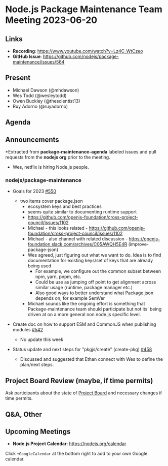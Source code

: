 # Node.js  Package Maintenance Team Meeting 2023-06-20

## Links

* **Recording**:  <https://www.youtube.com/watch?v=Lz4C_WtCzeo>
* **GitHub Issue**: <https://github.com/nodejs/package-maintenance/issues/564>

## Present

* Michael Dawson (@mhdawson)
* Wes Todd (@wesleytodd)
* Owen Buckley (@thescientist13)
* Ruy Adorno (@ruyadorno)

## Agenda

## Announcements

*Extracted from **package-maintenance-agenda** labeled issues and pull requests from the **nodejs org** prior to the meeting.

* Wes, netflix is hiring Node.js people.

### nodejs/package-maintenance

* Goals for 2023 [#550](https://github.com/nodejs/package-maintenance/issues/550)
  * two items cover package.json
    * ecosystem keys and best practices
    * seems quite similar to documenting runtime support
    * <https://github.com/openjs-foundation/cross-project-council/issues/1102>
    * Michael - this looks related - <https://github.com/openjs-foundation/cross-project-council/issues/1102>
    * Michael - also channel with related discussion - <https://openjs-foundation.slack.com/archives/C05AWQH5E4R>  (improve-package-json)
    * Wes agreed, just figuring out what we want to do. Idea is to find documentation for existing keys/set of keys that are already being used
      * For example, we configure out the common subset between npm, yarn, pnpm, etc.
      * Could be use as jumping off point to get alignment across similar usage (runtime, package manager etc.)
      * Also good ways to better understand what Package.json depends on, for example SemVer
    * Michael sounds like the ongoing effort is something that Package-maintenance team should participate but not its’ being driven at on a more general non node.js specific level.

* Create doc on how to support ESM and CommonJS when publishing modules [#542](https://github.com/nodejs/package-maintenance/issues/542)
  * No update this week

* Status update and next steps for "pkgjs/create" (create-pkg) [#458](https://github.com/nodejs/package-maintenance/issues/458)
  * Discussed and suggested that Ethan connect with Wes to define the plan/next steps.

## Project Board Review (maybe, if time permits)

Ask participants about the state of [Project Board](https://github.com/nodejs/package-maintenance/projects/1) and necessary changes if time permits.

## Q&A, Other

## Upcoming Meetings

* **Node.js Project Calendar**: <https://nodejs.org/calendar>

Click `+GoogleCalendar` at the bottom right to add to your own Google calendar.
